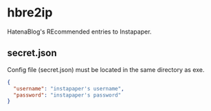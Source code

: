 # hbre2ip

HatenaBlog's REcommended entries to Instapaper.

## secret.json

Config file (secret.json) must be located in the same directory as exe.

```json
{
  "username": "instapaper's username",
  "password": "instapaper's password"
}
```
